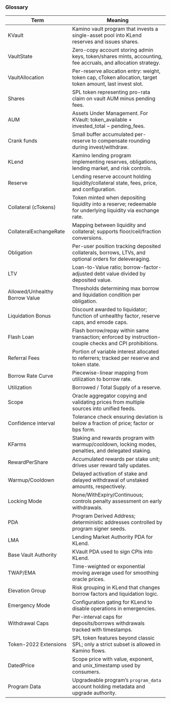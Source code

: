 ### Glossary

| Term | Meaning |
|---|---|
| KVault | Kamino vault program that invests a single-asset pool into KLend reserves and issues shares. |
| VaultState | Zero-copy account storing admin keys, token/shares mints, accounting, fee accruals, and allocation strategy. |
| VaultAllocation | Per-reserve allocation entry: weight, token cap, cToken allocation, target token amount, last invest slot. |
| Shares | SPL token representing pro-rata claim on vault AUM minus pending fees. |
| AUM | Assets Under Management. For KVault: token_available + invested_total − pending_fees. |
| Crank funds | Small buffer accumulated per-reserve to compensate rounding during invest/withdraw. |
| KLend | Kamino lending program implementing reserves, obligations, lending market, and risk controls. |
| Reserve | Lending reserve account holding liquidity/collateral state, fees, price, and configuration. |
| Collateral (cTokens) | Token minted when depositing liquidity into a reserve; redeemable for underlying liquidity via exchange rate. |
| CollateralExchangeRate | Mapping between liquidity and collateral; supports floor/ceil/fraction conversions. |
| Obligation | Per-user position tracking deposited collaterals, borrows, LTVs, and optional orders for deleveraging. |
| LTV | Loan-to-Value ratio; borrow-factor-adjusted debt value divided by deposited value. |
| Allowed/Unhealthy Borrow Value | Thresholds determining max borrow and liquidation condition per obligation. |
| Liquidation Bonus | Discount awarded to liquidator; function of unhealthy factor, reserve caps, and emode caps. |
| Flash Loan | Flash borrow/repay within same transaction; enforced by instruction-couple checks and CPI prohibitions. |
| Referral Fees | Portion of variable interest allocated to referrers; tracked per reserve and token state. |
| Borrow Rate Curve | Piecewise-linear mapping from utilization to borrow rate. |
| Utilization | Borrowed / Total Supply of a reserve. |
| Scope | Oracle aggregator copying and validating prices from multiple sources into unified feeds. |
| Confidence interval | Tolerance check ensuring deviation is below a fraction of price; factor or bps form. |
| KFarms | Staking and rewards program with warmup/cooldown, locking modes, penalties, and delegated staking. |
| RewardPerShare | Accumulated rewards per stake unit; drives user reward tally updates. |
| Warmup/Cooldown | Delayed activation of stake and delayed withdrawal of unstaked amounts, respectively. |
| Locking Mode | None/WithExpiry/Continuous; controls penalty assessment on early withdrawals. |
| PDA | Program Derived Address; deterministic addresses controlled by program signer seeds. |
| LMA | Lending Market Authority PDA for KLend. |
| Base Vault Authority | KVault PDA used to sign CPIs into KLend. |
| TWAP/EMA | Time-weighted or exponential moving average used for smoothing oracle prices. |
| Elevation Group | Risk grouping in KLend that changes borrow factors and liquidation logic. |
| Emergency Mode | Configuration gating for KLend to disable operations in emergencies. |
| Withdrawal Caps | Per-interval caps for deposits/borrows withdrawals tracked with timestamps. |
| Token-2022 Extensions | SPL token features beyond classic SPL; only a strict subset is allowed in Kamino flows. |
| DatedPrice | Scope price with value, exponent, and unix_timestamp used by consumers. |
| Program Data | Upgradeable program’s `program_data` account holding metadata and upgrade authority. |
